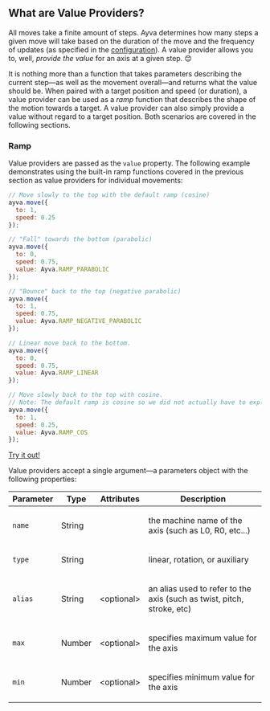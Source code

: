 ## What are Value Providers?

All moves take a finite amount of steps. Ayva determines how many steps a given move will take based on the duration of the move and the frequency of updates (as specified in the <a href="./tutorial-configuration.html#custom-configuration" target="_blank">configuration</a>). A value provider allows you to, well, _provide the value_ for an axis at a given step. 😊

It is nothing more than a function that takes parameters describing the current step—as well as the movement overall—and returns what the value should be. When paired with a target position and speed (or duration), a value provider can be used as a _ramp_ function that describes the shape of the motion towards a target. A value provider can also simply provide a value without regard to a target position. Both scenarios are covered in the following sections.

### Ramp

Value providers are passed as the ```value``` property. The following example demonstrates using the built-in ramp functions covered in the previous section as value providers for individual movements:

```javascript
// Move slowly to the top with the default ramp (cosine)
ayva.move({
  to: 1,
  speed: 0.25
});

// "Fall" towards the bottom (parabolic)
ayva.move({ 
  to: 0,
  speed: 0.75,
  value: Ayva.RAMP_PARABOLIC
});

// "Bounce" back to the top (negative parabolic)
ayva.move({
  to: 1,
  speed: 0.75,
  value: Ayva.RAMP_NEGATIVE_PARABOLIC
});

// Linear move back to the bottom.
ayva.move({
  to: 0,
  speed: 0.75,
  value: Ayva.RAMP_LINEAR
});

// Move slowly back to the top with cosine.
// Note: The default ramp is cosine so we did not actually have to explicitly express it here.
ayva.move({
  to: 1,
  speed: 0.25,
  value: Ayva.RAMP_COS
});
```

<a href="./tutorial-examples/value-providers-ramp.html" target="_blank">Try it out!</a>  

Value providers accept a single argument—a parameters object with the following properties:

<div class="table-container">
  <table class="params table">
    <thead>
      <tr>
        <th style="font-weight: bold">Parameter</th>
        <th style="font-weight: bold">Type</th>
        <th style="font-weight: bold">Attributes</th>
        <th style="font-weight: bold" class="last">Description</th>
      </tr>
    </thead>
    <tbody>
      <tr class="deep-level-0">
        <td class="name"><code>name</code></td>
        <td class="type">
          <span class="param-type">String</span>
        </td>
        <td class="attributes">
        </td>
        <td class="description last">
          <p>the machine name of the axis (such as L0, R0, etc...)</p>
        </td>
      </tr>
      <tr class="deep-level-0">
        <td class="name"><code>type</code></td>
        <td class="type">
          <span class="param-type">String</span>
        </td>
        <td class="attributes">
        </td>
        <td class="description last">
          <p>linear, rotation, or auxiliary</p>
        </td>
      </tr>
      <tr class="deep-level-0">
        <td class="name"><code>alias</code></td>
        <td class="type">
          <span class="param-type">String</span>
        </td>
        <td class="attributes">
          &lt;optional&gt;<br>
        </td>
        <td class="description last">
          <p>an alias used to refer to the axis (such as twist, pitch, stroke, etc)</p>
        </td>
      </tr>
      <tr class="deep-level-0">
        <td class="name"><code>max</code></td>
        <td class="type">
          <span class="param-type">Number</span>
        </td>
        <td class="attributes">
          &lt;optional&gt;<br>
        </td>
        <td class="description last">
          <p>specifies maximum value for the axis</p>
        </td>
      </tr>
      <tr class="deep-level-0">
        <td class="name"><code>min</code></td>
        <td class="type">
          <span class="param-type">Number</span>
        </td>
        <td class="attributes">
          &lt;optional&gt;<br>
        </td>
        <td class="description last">
          <p>specifies minimum value for the axis</p>
        </td>
      </tr>
    </tbody>
  </table>
</div>
<br/>

